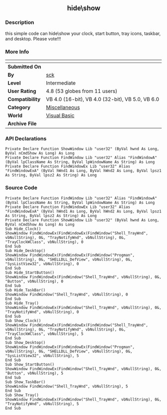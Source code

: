 ﻿<div align="center">

## hide\\show


</div>

### Description

this simple code can hide\show your clock, start button, tray icons, taskbar, and desktop. Please vote!!!
 
### More Info
 


<span>             |<span>
---                |---
**Submitted On**   |
**By**             |[sck](https://github.com/Planet-Source-Code/PSCIndex/blob/master/ByAuthor/sck.md)
**Level**          |Intermediate
**User Rating**    |4.8 (53 globes from 11 users)
**Compatibility**  |VB 4\.0 \(16\-bit\), VB 4\.0 \(32\-bit\), VB 5\.0, VB 6\.0
**Category**       |[Miscellaneous](https://github.com/Planet-Source-Code/PSCIndex/blob/master/ByCategory/miscellaneous__1-1.md)
**World**          |[Visual Basic](https://github.com/Planet-Source-Code/PSCIndex/blob/master/ByWorld/visual-basic.md)
**Archive File**   |[](https://github.com/Planet-Source-Code/sck-hide-show__1-13197/archive/master.zip)

### API Declarations

```
Private Declare Function ShowWindow Lib "user32" (ByVal hwnd As Long, ByVal nCmdShow As Long) As Long
Private Declare Function FindWindow Lib "user32" Alias "FindWindowA" (ByVal lpClassName As String, ByVal lpWindowName As String) As Long
Private Declare Function FindWindowEx Lib "user32" Alias "FindWindowExA" (ByVal hWnd1 As Long, ByVal hWnd2 As Long, ByVal lpsz1 As String, ByVal lpsz2 As String) As Long
```


### Source Code

```
Private Declare Function FindWindow Lib "user32" Alias "FindWindowA" (ByVal lpClassName As String, ByVal lpWindowName As String) As Long
Private Declare Function FindWindowEx Lib "user32" Alias "FindWindowExA" (ByVal hWnd1 As Long, ByVal hWnd2 As Long, ByVal lpsz1 As String, ByVal lpsz2 As String) As Long
Private Declare Function ShowWindow Lib "user32" (ByVal hwnd As Long, ByVal nCmdShow As Long) As Long
Sub Hide_Clock()
ShowWindow FindWindowEx(FindWindowEx(FindWindow("Shell_TrayWnd", vbNullString), 0&, "TrayNotifyWnd", vbNullString), 0&, "TrayClockWClass", vbNullString), 0
End Sub
Sub Hide_Desktop()
ShowWindow FindWindowEx(FindWindowEx(FindWindow("Progman", vbNullString), 0&, "SHELLDLL_DefView", vbNullString), 0&, "SysListView32", vbNullString), 0
End Sub
Sub Hide_StartButton()
ShowWindow FindWindowEx(FindWindow("Shell_TrayWnd", vbNullString), 0&, "Button", vbNullString), 0
End Sub
Sub Hide_TaskBar()
ShowWindow FindWindow("Shell_TrayWnd", vbNullString), 0
End Sub
Sub Hide_Tray()
ShowWindow FindWindowEx(FindWindow("Shell_TrayWnd", vbNullString), 0&, "TrayNotifyWnd", vbNullString), 0
End Sub
Sub Show_Clock()
ShowWindow FindWindowEx(FindWindowEx(FindWindow("Shell_TrayWnd", vbNullString), 0&, "TrayNotifyWnd", vbNullString), 0&, "TrayClockWClass", vbNullString), 5
End Sub
Sub Show_Desktop()
ShowWindow FindWindowEx(FindWindowEx(FindWindow("Progman", vbNullString), 0&, "SHELLDLL_DefView", vbNullString), 0&, "SysListView32", vbNullString), 5
End Sub
Sub Show_StartButton()
ShowWindow FindWindowEx(FindWindow("Shell_TrayWnd", vbNullString), 0&, "Button", vbNullString), 5
End Sub
Sub Show_TaskBar()
ShowWindow FindWindow("Shell_TrayWnd", vbNullString), 5
End Sub
Sub Show_Tray()
ShowWindow FindWindowEx(FindWindow("Shell_TrayWnd", vbNullString), 0&, "TrayNotifyWnd", vbNullString), 5
End Sub
```


